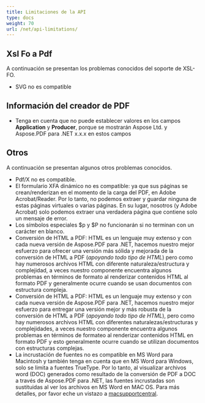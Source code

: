 ```yaml
---
title: Limitaciones de la API
type: docs
weight: 70
url: /net/api-limitations/
---
```


## **Xsl Fo a Pdf**
A continuación se presentan los problemas conocidos del soporte de XSL-FO.

- SVG no es compatible
## **Información del creador de PDF**
- Tenga en cuenta que no puede establecer valores en los campos **Application** y **Producer**, porque se mostrarán Aspose Ltd. y Aspose.PDF para .NET x.x.x en estos campos
## **Otros**
A continuación se presentan algunos otros problemas conocidos.

- Pdf/X no es compatible.
- El formulario XFA dinámico no es compatible: ya que sus páginas se crean/renderizan en el momento de la carga del PDF, en Adobe Acrobat/Reader. Por lo tanto, no podemos extraer y guardar ninguna de estas páginas virtuales o varias páginas. En su lugar, nosotros (y Adobe Acrobat) solo podemos extraer una verdadera página que contiene solo un mensaje de error.
- Los símbolos especiales $p y $P no funcionarán si no terminan con un carácter en blanco.
- Conversión de HTML a PDF: HTML es un lenguaje muy extenso y con cada nueva versión de Aspose.PDF para .NET, hacemos nuestro mejor esfuerzo para ofrecer una versión más sólida y mejorada de la conversión de HTML a PDF (*apoyando todo tipo de HTML*) pero como hay numerosos archivos HTML con diferente naturaleza/estructura y complejidad, a veces nuestro componente encuentra algunos problemas en términos de formato al renderizar contenidos HTML al formato PDF y generalmente ocurre cuando se usan documentos con estructura compleja.
- Conversión de HTML a PDF: HTML es un lenguaje muy extenso y con cada nueva versión de Aspose.PDF para .NET, hacemos nuestro mejor esfuerzo para entregar una versión mejor y más robusta de la conversión de HTML a PDF (*apoyando todo tipo de HTML*), pero como hay numerosos archivos HTML con diferentes naturalezas/estructuras y complejidades, a veces nuestro componente encuentra algunos problemas en términos de formateo al renderizar contenidos HTML en formato PDF y esto generalmente ocurre cuando se utilizan documentos con estructuras complejas.
- La incrustación de fuentes no es compatible en MS Word para Macintosh y también tenga en cuenta que en MS Word para Windows, solo se limita a fuentes TrueType. Por lo tanto, al visualizar archivos word (DOC) generados como resultado de la conversión de PDF a DOC a través de Aspose.PDF para .NET, las fuentes incrustadas son sustituidas al ver los archivos en MS Word en MAC OS. Para más detalles, por favor eche un vistazo a [macsupportcentral](http://www.macsupportcentral.com/2012/05/embed-fonts-microsoft-office-word-files/).
